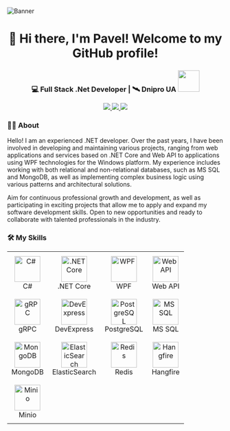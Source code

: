<br clear="both">

![Banner](https://mir-s3-cdn-cf.behance.net/project_modules/max_1200/81bb4b165684019.640b6038d133e.gif)


###

<h1 align="center">👋 Hi there, I'm Pavel! Welcome to my GitHub profile! </h1>

###

<div align="center">
  <h3>💻 Full Stack .Net Developer | 🛰️ Dnipro UA <img src="https://media.giphy.com/media/WUlplcMpOCEmTGBtBW/giphy.gif" width="50"></h3>

  <p>
    <a href="mailto:youremail@example.com">
      <img src="https://img.shields.io/badge/Email-D14836?style=flat-square&logo=gmail&logoColor=white"/>
    </a>
    <a href="https://www.linkedin.com/in/pavlo-dykalo">
      <img src="https://img.shields.io/badge/LinkedIn-0A66C2?style=flat-square&logo=linkedin&logoColor=white"/>
    </a>
    <a href="https://t.me/ТВОЙ_TG">
      <img src="https://img.shields.io/badge/Telegram-26A5E4?style=flat-square&logo=telegram&logoColor=white"/>
    </a>
  </p>
</div>

<h3 align="left">👩‍💻  About</h3>

<p align="left">Hello! I am an experienced .NET developer.
Over the past years, I have been involved in developing and maintaining various projects, ranging from web applications and services based on .NET Core and Web API to applications using WPF technologies for the Windows platform. My experience includes working with both relational and non-relational databases, such as MS SQL and MongoDB, as well as implementing complex business logic using various patterns and architectural solutions.

Aim for continuous professional growth and development, as well as participating in exciting projects that allow me to apply and expand my software development skills. Open to new opportunities and ready to collaborate with talented professionals in the industry. </p>

###

<h3 align="left">🛠️ My Skills</h3>

<table>
  <tr>
    <td align="center" style="padding:10px;">
      <img src="https://cdn.jsdelivr.net/gh/devicons/devicon/icons/csharp/csharp-original.svg" width="60" height="60" alt="C#" />
      <div>C#</div>
    </td>
    <td align="center" style="padding:10px;">
      <img src="https://cdn.jsdelivr.net/gh/devicons/devicon/icons/dot-net/dot-net-original.svg" width="60" height="60" alt=".NET Core" />
      <div>.NET Core</div>
    </td>
    <td align="center" style="padding:10px;">
      <img src="https://cdn.jsdelivr.net/gh/devicons/devicon/icons/windows8/windows8-original.svg" width="60" height="60" alt="WPF" />
      <div>WPF</div>
    </td>
    <td align="center" style="padding:10px;">
      <img src="https://cdn.jsdelivr.net/gh/devicons/devicon/icons/dot-net/dot-net-original.svg" width="60" height="60" alt="Web API" />
      <div>Web API</div>
    </td>
  </tr>
  <tr>
    <td align="center" style="padding:10px;">
      <img src="https://miro.medium.com/v2/resize:fit:640/format:webp/1*7grlavRpiwrdvU2rki8LPw.png" width="60" height="60" alt="gRPC" />
      <div>gRPC</div>
    </td>
    <td align="center" style="padding:10px;">
      <img src="https://scontent.fdnk6-2.fna.fbcdn.net/v/t39.30808-6/326267742_551145573701528_740895907929104534_n.png?_nc_cat=109&ccb=1-7&_nc_sid=6ee11a&_nc_ohc=ENYzltg-OZIQ7kNvwHfeihy&_nc_oc=AdlYDlfDWgQvMWOmTTqcEQnh_xGXqSZOD35ginjDcxUOzyN5yzmyjYbTU9VcuTYFg6I&_nc_zt=23&_nc_ht=scontent.fdnk6-2.fna&_nc_gid=uDw2vZxtWiwuL7zJXdzEpQ&oh=00_AfNGcTLe17hJag72a4YK4KbQVxcFG2dTw5_iK8DbeabAbQ&oe=68659BAE" width="60" height="60" alt="DevExpress" />
      <div>DevExpress</div>
    </td>
    <td align="center" style="padding:10px;">
      <img src="https://cdn.jsdelivr.net/gh/devicons/devicon/icons/postgresql/postgresql-original.svg" width="60" height="60" alt="PostgreSQL" />
      <div>PostgreSQL</div>
    </td>
    <td align="center" style="padding:10px;">
      <img src="https://cdn.jsdelivr.net/gh/devicons/devicon/icons/microsoftsqlserver/microsoftsqlserver-plain.svg" width="60" height="60" alt="MS SQL" />
      <div>MS SQL</div>
    </td>
  </tr>
  <tr>
    <td align="center" style="padding:10px;">
      <img src="https://cdn.jsdelivr.net/gh/devicons/devicon/icons/mongodb/mongodb-original.svg" width="60" height="60" alt="MongoDB" />
      <div>MongoDB</div>
    </td>
    <td align="center" style="padding:10px;">
      <img src="https://cdn.jsdelivr.net/gh/devicons/devicon/icons/elasticsearch/elasticsearch-original.svg" width="60" height="60" alt="ElasticSearch" />
      <div>ElasticSearch</div>
    </td>
    <td align="center" style="padding:10px;">
      <img src="https://images.seeklogo.com/logo-png/27/1/redis-logo-png_seeklogo-273850.png" width="60" height="60" alt="Redis" />
      <div>Redis</div>
    </td>
    <td align="center" style="padding:10px;">
      <img src="https://avatars.githubusercontent.com/u/7880472?s=200&v=4" width="60" height="60" alt="Hangfire" />
      <div>Hangfire</div>
    </td>
  </tr>
  <tr>
    <td align="center" style="padding:10px;">
      <img src="https://blog.min.io/content/images/size/w2000/2019/05/0_hReq8dEVSFIYJMDv.png" width="60" height="60" alt="Minio" />
      <div>Minio</div>
    </td>
  </tr>
  
</table>

###
<!--
<h3 align="left">📊 My GitHub Stats</h3>

<p align="center">
  <img src="https://github-readme-stats.vercel.app/api?username=CrossWander&show_icons=true&theme=tokyonight" alt="GitHub Stats" />
</p>

<p align="center">
  <img src="https://github-readme-streak-stats.herokuapp.com/?user=CrossWander&theme=tokyonight" alt="GitHub Streak" />
</p>

<p align="center">
  <img src="https://github-readme-stats.vercel.app/api/top-langs/?username=CrossWander&layout=compact&theme=tokyonight" alt="Top Languages" />
</p>
-->
